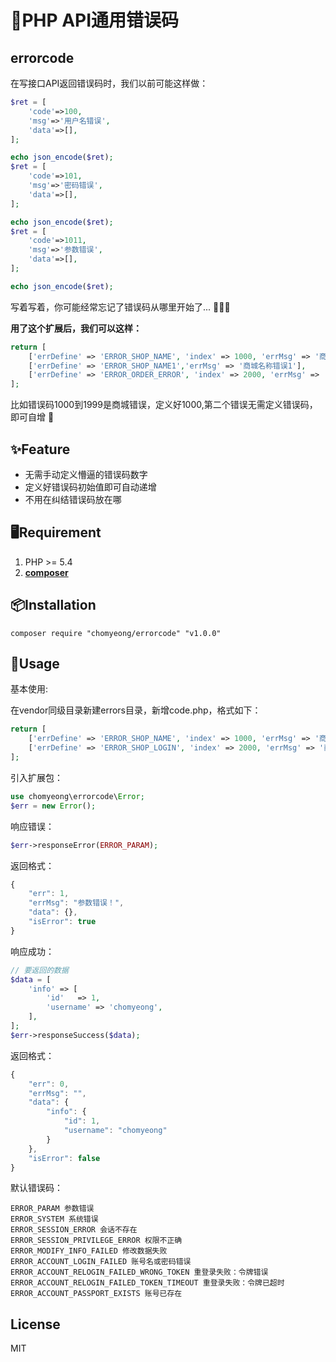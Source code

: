 # :rocket:PHP API通用错误码

## errorcode

在写接口API返回错误码时，我们以前可能这样做：

```php
$ret = [
    'code'=>100,
    'msg'=>'用户名错误',
    'data'=>[],
];

echo json_encode($ret);
$ret = [
    'code'=>101,
    'msg'=>'密码错误',
    'data'=>[],
];

echo json_encode($ret);
$ret = [
    'code'=>1011,
    'msg'=>'参数错误',
    'data'=>[],
];

echo json_encode($ret);
```

写着写着，你可能经常忘记了错误码从哪里开始了...  🤦🏼‍♂️

**用了这个扩展后，我们可以这样：**

```php
return [
    ['errDefine' => 'ERROR_SHOP_NAME', 'index' => 1000, 'errMsg' => '商城名称错误'],
    ['errDefine' => 'ERROR_SHOP_NAME1','errMsg' => '商城名称错误1'],
    ['errDefine' => 'ERROR_ORDER_ERROR', 'index' => 2000, 'errMsg' => '商城登录错误'],
];
```

比如错误码1000到1999是商城错误，定义好1000,第二个错误无需定义错误码，即可自增 👏

## ✨Feature

 -  无需手动定义懵逼的错误码数字
 - 定义好错误码初始值即可自动递增
 - 不用在纠结错误码放在哪

## 🖥Requirement

1. PHP >= 5.4
2. **[composer](https://getcomposer.org/)**

## 📦Installation

```shell
composer require "chomyeong/errorcode" "v1.0.0"
```

## 🔨Usage

基本使用:

在vendor同级目录新建errors目录，新增code.php，格式如下：

```php
return [
    ['errDefine' => 'ERROR_SHOP_NAME', 'index' => 1000, 'errMsg' => '商城名称错误'],
    ['errDefine' => 'ERROR_SHOP_LOGIN', 'index' => 2000, 'errMsg' => '商城登录错误'],
];
```

引入扩展包：

```php
use chomyeong\errorcode\Error;
$err = new Error();
```

响应错误：

```php
$err->responseError(ERROR_PARAM);
```

返回格式：

```javascript
{
    "err": 1,
    "errMsg": "参数错误！",
    "data": {},
    "isError": true
}
```

响应成功：

```php
// 要返回的数据
$data = [
    'info' => [
        'id'   => 1,
        'username' => 'chomyeong',
    ],
];
$err->responseSuccess($data);
```

返回格式：

```javascript
{
    "err": 0,
    "errMsg": "",
    "data": {
        "info": {
            "id": 1,
            "username": "chomyeong"
        }
    },
    "isError": false
}
```

默认错误码：

```
ERROR_PARAM 参数错误
ERROR_SYSTEM 系统错误
ERROR_SESSION_ERROR 会话不存在
ERROR_SESSION_PRIVILEGE_ERROR 权限不正确
ERROR_MODIFY_INFO_FAILED 修改数据失败
ERROR_ACCOUNT_LOGIN_FAILED 账号名或密码错误
ERROR_ACCOUNT_RELOGIN_FAILED_WRONG_TOKEN 重登录失败：令牌错误
ERROR_ACCOUNT_RELOGIN_FAILED_TOKEN_TIMEOUT 重登录失败：令牌已超时
ERROR_ACCOUNT_PASSPORT_EXISTS 账号已存在
```

## License

MIT
